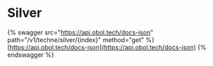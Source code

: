 # Silver

{% swagger src="https://api.obol.tech/docs-json" path="/v1/techne/silver/{index}" method="get" %}
[https://api.obol.tech/docs-json](https://api.obol.tech/docs-json)
{% endswagger %}
